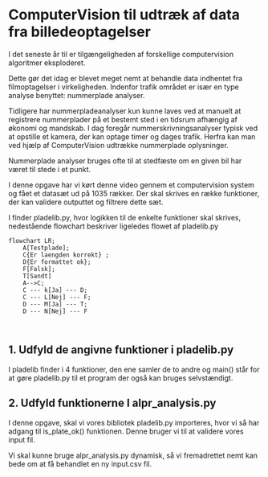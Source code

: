 # ComputerVision til udtræk af data fra billedeoptagelser

I det seneste år til er tilgængeligheden af forskellige computervision algoritmer eksploderet.

Dette gør det idag er blevet meget nemt at behandle data indhentet fra filmoptagelser i virkeligheden.
Indenfor trafik området er især en type analyse benyttet: nummerplade analyser.

Tidligere har nummerpladeanalyser kun kunne laves ved at manuelt at registrere nummerplader på et
bestemt sted i en tidsrum afhængig af økonomi og mandskab. I dag foregår nummerskrivningsanalyser
typisk ved at opstille et kamera, der kan optage timer og dages trafik. Herfra kan man ved hjælp af ComputerVision udtrække nummerplade oplysninger.

Nummerplade analyser bruges ofte til at stedfæste om en given bil har været til stede i et punkt.

I denne opgave har vi kørt denne video gennem et computervision system og fået et datasæt ud på 1035 rækker. Der skal skrives en række funktioner, der kan validere outputtet og filtrere dette sæt.

I finder pladelib.py, hvor logikken til de enkelte funktioner skal skrives, nedestående flowchart beskriver ligeledes flowet af pladelib.py


```mermaid
flowchart LR;
    A[Testplade];
    C{Er laengden korrekt} ;
    D{Er formattet ok};
    F[Falsk];
    T[Sandt]
    A-->C;
    C --- k[Ja] --- D;
    C --- L[Nej] --- F;
    D --- M[Ja] --- T;
    D --- N[Nej] --- F
    
    
```

## 1. Udfyld de angivne funktioner i pladelib.py

I pladelib finder i 4 funktioner, den ene samler de to andre og main() står for at gøre pladelib.py til et program der også kan bruges selvstændigt.

## 2. Udfyld funktionerne I alpr_analysis.py

I denne opgave, skal vi vores bibliotek pladelib.py importeres, hvor vi så har adgang til is_plate_ok() funktionen. Denne bruger vi til at validere vores input fil.

Vi skal kunne bruge alpr_analysis.py dynamisk, så vi fremadrettet nemt kan bede om at få behandlet en ny input.csv fil.
